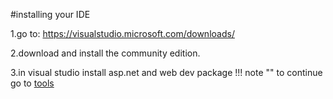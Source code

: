 #installing your IDE

1.go to: <https://visualstudio.microsoft.com/downloads/>

2.download and install the community edition.

3.in visual studio install asp.net and web dev package
!!! note ""
to continue go to [tools](/tools)




 
